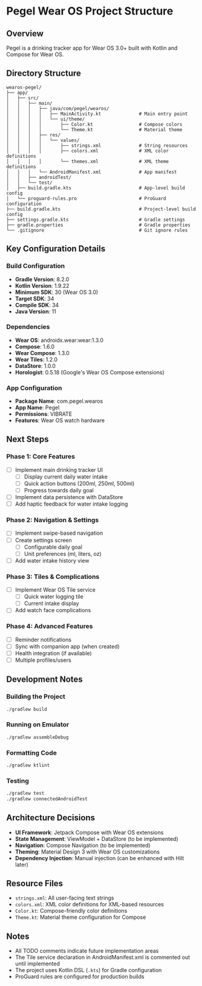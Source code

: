 # Pegel Wear OS Project Structure

## Overview
Pegel is a drinking tracker app for Wear OS 3.0+ built with Kotlin and Compose for Wear OS.

## Directory Structure

```
wearos-pegel/
├── app/
│   ├── src/
│   │   ├── main/
│   │   │   ├── java/com/pegel/wearos/
│   │   │   │   ├── MainActivity.kt              # Main entry point
│   │   │   │   └── ui/theme/
│   │   │   │       ├── Color.kt                 # Compose colors
│   │   │   │       └── Theme.kt                 # Material theme
│   │   │   ├── res/
│   │   │   │   └── values/
│   │   │   │       ├── strings.xml              # String resources
│   │   │   │       ├── colors.xml               # XML color definitions
│   │   │   │       └── themes.xml               # XML theme definitions
│   │   │   └── AndroidManifest.xml              # App manifest
│   │   ├── androidTest/
│   │   └── test/
│   ├── build.gradle.kts                         # App-level build config
│   └── proguard-rules.pro                       # ProGuard configuration
├── build.gradle.kts                             # Project-level build config
├── settings.gradle.kts                          # Gradle settings
├── gradle.properties                            # Gradle properties
└── .gitignore                                   # Git ignore rules
```

## Key Configuration Details

### Build Configuration
- **Gradle Version**: 8.2.0
- **Kotlin Version**: 1.9.22
- **Minimum SDK**: 30 (Wear OS 3.0)
- **Target SDK**: 34
- **Compile SDK**: 34
- **Java Version**: 11

### Dependencies
- **Wear OS**: androidx.wear:wear:1.3.0
- **Compose**: 1.6.0
- **Wear Compose**: 1.3.0
- **Wear Tiles**: 1.2.0
- **DataStore**: 1.0.0
- **Horologist**: 0.5.18 (Google's Wear OS Compose extensions)

### App Configuration
- **Package Name**: com.pegel.wearos
- **App Name**: Pegel
- **Permissions**: VIBRATE
- **Features**: Wear OS watch hardware

## Next Steps

### Phase 1: Core Features
- [ ] Implement main drinking tracker UI
  - [ ] Display current daily water intake
  - [ ] Quick action buttons (200ml, 250ml, 500ml)
  - [ ] Progress towards daily goal
- [ ] Implement data persistence with DataStore
- [ ] Add haptic feedback for water intake logging

### Phase 2: Navigation & Settings
- [ ] Implement swipe-based navigation
- [ ] Create settings screen
  - [ ] Configurable daily goal
  - [ ] Unit preferences (ml, liters, oz)
- [ ] Add water intake history view

### Phase 3: Tiles & Complications
- [ ] Implement Wear OS Tile service
  - [ ] Quick water logging tile
  - [ ] Current intake display
- [ ] Add watch face complications

### Phase 4: Advanced Features
- [ ] Reminder notifications
- [ ] Sync with companion app (when created)
- [ ] Health integration (if available)
- [ ] Multiple profiles/users

## Development Notes

### Building the Project
```bash
./gradlew build
```

### Running on Emulator
```bash
./gradlew assembleDebug
```

### Formatting Code
```bash
./gradlew ktlint
```

### Testing
```bash
./gradlew test
./gradlew connectedAndroidTest
```

## Architecture Decisions

- **UI Framework**: Jetpack Compose with Wear OS extensions
- **State Management**: ViewModel + DataStore (to be implemented)
- **Navigation**: Compose Navigation (to be implemented)
- **Theming**: Material Design 3 with Wear OS customizations
- **Dependency Injection**: Manual injection (can be enhanced with Hilt later)

## Resource Files

- `strings.xml`: All user-facing text strings
- `colors.xml`: XML color definitions for XML-based resources
- `Color.kt`: Compose-friendly color definitions
- `Theme.kt`: Material theme configuration for Compose

## Notes

- All TODO comments indicate future implementation areas
- The Tile service declaration in AndroidManifest.xml is commented out until implemented
- The project uses Kotlin DSL (`.kts`) for Gradle configuration
- ProGuard rules are configured for production builds
